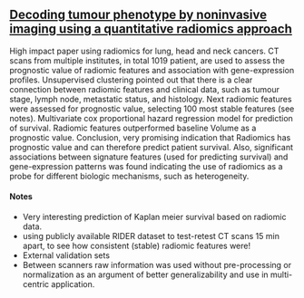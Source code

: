 ## [Decoding tumour phenotype by noninvasive imaging using a quantitative radiomics approach](https://www.nature.com/articles/ncomms5006)

High impact paper using radiomics for lung, head and neck cancers. CT scans from multiple institutes, in total 1019 patient, are used to assess the prognostic value of radiomic features and association with gene-expression profiles. Unsupervised clustering pointed out that there is a clear connection between radiomic features and clinical data, such as tumour stage, lymph node, metastatic status, and histology. Next radiomic features were assessed for prognostic value, selecting 100 most stable features (see notes). Multivariate cox proportional hazard regression model for prediction of survival. Radiomic features outperformed baseline Volume as a prognostic value. Conclusion, very promising indication that Radiomics has prognostic value and can therefore predict patient survival. Also, significant associations between signature features (used for predicting survival) and gene-expression patterns was found indicating the use of radiomics as a probe for different biologic mechanisms, such as heterogeneity.

#### Notes

- Very interesting prediction of Kaplan meier survival based on radiomic data. 
- using publicly available RIDER dataset to test-retest CT scans 15 min apart, to see how consistent (stable) radiomic features were!
- External validation sets
- Between scanners raw information was used without pre-processing or normalization as an argument of better generalizability and use in multi-centric application.